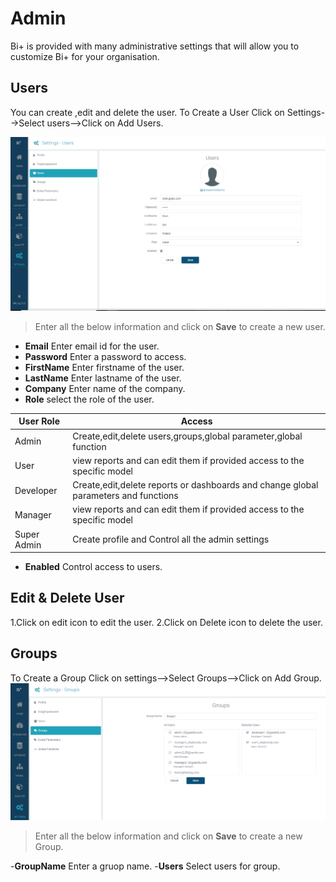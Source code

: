  # Admin

Bi+ is provided with many administrative settings that will allow you to customize Bi+ for your organisation.

## Users
You can create ,edit and delete the user.
To Create a User Click on Settings-->Select users-->Click on Add Users.

![enter image description here](https://raw.githubusercontent.com/sv18042016/fp1/34ae99ea80597fc08c96c787a88d8951979862b1/images/users.png)

>Enter all the below information and click on **Save** to create a new user.

- **Email** Enter email id for the user.
- **Password** Enter a password to access.
- **FirstName** Enter firstname of the user.
- **LastName** Enter lastname of the user. 
- **Company** Enter name of the company.
- **Role** select the role of the user.

| User Role |  Access|
|--|--|
| Admin | Create,edit,delete users,groups,global parameter,global function |
|User|view reports and can edit them if provided access to the specific model|
|Developer|Create,edit,delete reports or dashboards and change global parameters and functions|
|Manager|view reports and can edit them if provided access to the specific model|
|Super Admin|Create profile and Control all the admin settings|

- **Enabled** Control access to users.
## Edit & Delete User
1.Click on edit icon to edit the user.
2.Click on Delete icon to delete the user.
## Groups

To Create a Group Click on settings-->Select Groups-->Click on Add Group.
![enter image description here](https://raw.githubusercontent.com/sv18042016/fp1/b6af863fbeb6584b8a139d0f303840ab6893da5e/images/groups.png)

>Enter all the below information and click on **Save** to create a new Group.

-**GroupName** Enter a gruop name.
-**Users** Select  users for group.


<!--stackedit_data:
eyJoaXN0b3J5IjpbLTE4NzAzODkyMzMsNDY1NzY2ODE2LC05Nz
Q2NjAxODddfQ==
-->